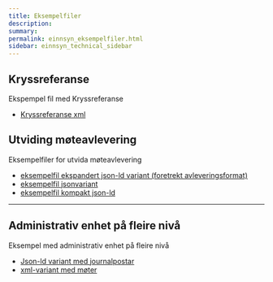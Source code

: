 ```yaml
---
title: Eksempelfiler
description:
summary:
permalink: einnsyn_eksempelfiler.html
sidebar: einnsyn_technical_sidebar
---
```

## Kryssreferanse
Ekspempel fil med Kryssreferanse
* [Kryssreferanse xml](/felleslosninger/resources/einnsyn/eksempelfiler/Kryssreferanse.xml)


## Utviding møteavlevering
Eksempelfiler for utvida møteavlevering
* [eksempelfil ekspandert json-ld variant (foretrekt avleveringsformat)](/felleslosninger/resources/einnsyn/eksempelfiler/eksempel-utvidelse-moetedata-ekspandert.jsonld)
* [eksempelfil jsonvariant](/felleslosninger/resources/einnsyn/eksempel-utvidelse-moetedata-jsonvariant.jsonld)
* [eksempelfil kompakt json-ld](/felleslosninger/resources/einnsyn/eksempelfiler/eksempel-utvidelse-moetedata-kompakt.jsonld)

---
## Administrativ enhet på fleire nivå
Eksempel med administrativ enhet på fleire nivå
* [Json-ld variant med journalpostar](/felleslosninger/resources/einnsyn/eksempelfiler/fleireAdmenheter.jsonld)
* [xml-variant med møter](/felleslosninger/resources/einnsyn/eksempelfiler/moetemappe2-admenhet.xml)
